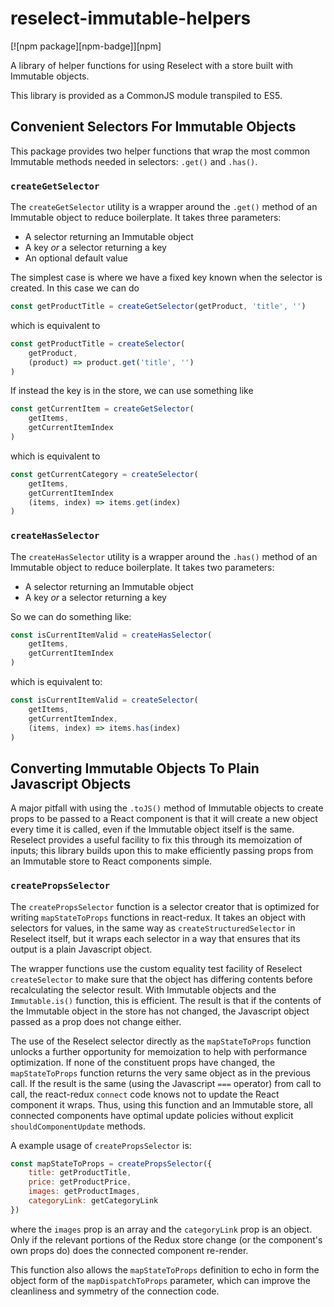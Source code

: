 # reselect-immutable-helpers
[![npm package][npm-badge]][npm]

A library of helper functions for using Reselect with a store built with Immutable objects.

This library is provided as a CommonJS module transpiled to ES5.

## Convenient Selectors For Immutable Objects

This package provides two helper functions that wrap the most common
Immutable methods needed in selectors: `.get()` and `.has()`.

### `createGetSelector`

The `createGetSelector` utility is a wrapper around the `.get()` method
of an Immutable object to reduce boilerplate. It takes three
parameters:

 - A selector returning an Immutable object
 - A key _or_ a selector returning a key
 - An optional default value

The simplest case is where we have a fixed key known when the selector is created. In this case we can do

```js
const getProductTitle = createGetSelector(getProduct, 'title', '')
```

which is equivalent to

```js
const getProductTitle = createSelector(
    getProduct,
    (product) => product.get('title', '')
)
```

If instead the key is in the store, we can use something like

```js
const getCurrentItem = createGetSelector(
    getItems,
    getCurrentItemIndex
)
```

which is equivalent to

```js
const getCurrentCategory = createSelector(
    getItems,
    getCurrentItemIndex
    (items, index) => items.get(index)
)
```

### `createHasSelector`

The `createHasSelector` utility is a wrapper around the `.has()` method
of an Immutable object to reduce boilerplate. It takes two
parameters:

 - A selector returning an Immutable object
 - A key _or_ a selector returning a key

So we can do something like:

```js
const isCurrentItemValid = createHasSelector(
    getItems,
    getCurrentItemIndex
)
```

which is equivalent to:

```js
const isCurrentItemValid = createSelector(
    getItems,
    getCurrentItemIndex,
    (items, index) => items.has(index)
)
```

## Converting Immutable Objects To Plain Javascript Objects

A major pitfall with using the `.toJS()` method of Immutable objects to
create props to be passed to a React component is that it will create
a new object every time it is called, even if the Immutable object
itself is the same. Reselect provides a useful facility to fix this
through its memoization of inputs; this library builds upon this to
make efficiently passing props from an Immutable store to React
components simple.

### `createPropsSelector`

The `createPropsSelector` function is a selector creator that is
optimized for writing `mapStateToProps` functions in react-redux. It
takes an object with selectors for values, in the same way as
`createStructuredSelector` in Reselect itself, but it wraps each
selector in a way that ensures that its output is a plain Javascript
object.

The wrapper functions use the custom equality test facility of
Reselect `createSelector` to make sure that the object has differing
contents before recalculating the selector result. With Immutable
objects and the `Immutable.is()` function, this is efficient. The
result is that if the contents of the Immutable object in the store
has not changed, the Javascript object passed as a prop does not
change either.

The use of the Reselect selector directly as the `mapStateToProps`
function unlocks a further opportunity for memoization to help with
performance optimization. If none of the constituent props have
changed, the `mapStateToProps` function returns the very same object
as in the previous call. If the result is the same (using the
Javascript `===` operator) from call to call, the react-redux
`connect` code knows not to update the React component it wraps. Thus,
using this function and an Immutable store, all connected components
have optimal update policies without explicit `shouldComponentUpdate`
methods.

A example usage of `createPropsSelector` is:

```js
const mapStateToProps = createPropsSelector({
    title: getProductTitle,
    price: getProductPrice,
    images: getProductImages,
    categoryLink: getCategoryLink
})
```

where the `images` prop is an array and the `categoryLink` prop is an
object. Only if the relevant portions of the Redux store change (or
the component's own props do) does the connected component re-render.

This function also allows the `mapStateToProps` definition to echo in
form the object form of the `mapDispatchToProps` parameter, which can
improve the cleanliness and symmetry of the connection code.

